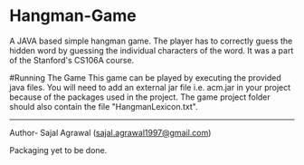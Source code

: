# Hangman-Game
A JAVA based simple hangman game. The player has to correctly guess the hidden word by guessing the individual characters of the word.  It was a part of the Stanford's CS106A course.

#Running The Game
This game can be played by executing the provided java files. You will need to add an external jar file i.e. acm.jar in your project because of the packages used in the project. The game project folder should also contain the file "HangmanLexicon.txt".

-----------------------------------------------------------------------------------------------------------------------------------------

Author- Sajal Agrawal (sajal.agrawal1997@gmail.com)

Packaging yet to be done.
